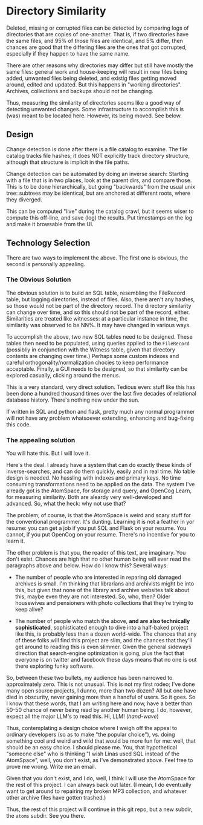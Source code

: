 Directory Similarity
====================

Deleted, missing or corrupted files can be detected by comparing logs
of directories that are copies of one-another. That is, if two directories
have the same files, and 95% of those files are identical, and 5% differ,
then chances are good that the differing files are the ones that got
corrupted, especially if they happen to have the same name.

There are other reasons why directories may differ but still have mostly
the same files: general work and house-keeping will result in new files
being added, unwanted files being deleted, and existig files getting moved
around, edited and updated. But this happens in "working directories".
Archives, collections and backups should not be changing.

Thus, measuring the similarity of directories seems like a good way of
detecting unwanted changes. Some infrastructure to accomplish this is
(was) meant to be located here. However, its being moved. See below.

Design
------
Change detection is done after there is a file catalog to examine.
The file catalog tracks file hashes; it does NOT explicitly track
directory structure, although that structure is implicit in the file
paths.

Change detection can be automated by doing an inverse search: Starting
with a file that is in two places, look at the parent dirs, and compare
those. This is to be done hierarchically, but going "backwards" from the
usual unix tree: subtrees may be identical, but are anchored at different
roots, where they diverged.

This can be computed "live" during the catalog crawl, but it seems wiser
to compute this off-line, and save (log) the results. Put timestamps on
the log and make it browsable from the UI.

Technology Selection
--------------------
There are two ways to implement the above. The first one is obvious, the
second is personally appealing.

### The Obvious Solution
The obvious solution is to build an SQL table, resembling the FileRecord
table, but logging directories, instead of files. Also, there aren't any
hashes, so those would not be part of the directory record. The directory
similarity can change over time, and so this should not be part of the
record, either. Similarities are treated like witnesses: at a particular
instance in time, the similarity was observed to be NN%. It may have
changed in various ways.

To accomplish the above, two new SQL tables need to be designed. These
tables then need to be populated, using queries applied to the `FileRecord`
(possibliy in conjunction  with the Witness table, given that directory
contents are changing over time.) Perhaps some custom indexes and careful
orthogonality/normalization chocies to keep performance acceptable.
Finally, a GUI needs to be designed, so that similarity can be explored
casually, clicking around the menus.

This is a very standard, very direct solution. Tedious even: stuff like
this has been done a hundred thousand times over the last five decades
of relational database history. There's nothing new under the sun.

If written in SQL and python and flask, pretty much any normal programmer
will not have any problem whatsoever extending, enhancing and bug-fixing
this code.

### The appealing solution
You will hate this. But I will love it.

Here's the deal. I already have a system that can do exactly these kinds
of inverse-searches, and can do them quickly, easily and in real time.
No table design is needed. No hassling with indexes and primary keys.
No time consuming transformations need to be applied on the data. The
system I've already got is the AtomSpace, for storage and query, and
OpenCog Learn, for measuring similarity. Both are aleardy very
well-developed and advanced. So, what the heck: why not use that?

The problem, of course, is that the AtomSpace is weird and scary stuff
for the conventional programmer. It's dunting. Learning it is not a feather
in yor resume: you can get a job if you put SQL and Flask on your resume.
You cannot, if you put OpenCog on your resume. There's no incentive for
you to learn it.

The other problem is that you, the reader of this text, are imaginary.
You don't exist.  Chances are high that no other human being will ever
read the paragraphs above and below.  How do I know this? Several ways:

* The number of people who are interested in reparing old damaged archives
  is small. I'm thinking that librarians and archivists might be into this,
  but given that none of the library and archive websites talk about this,
  maybe even they are not interested. So, who, then? Older housewives and
  pensioners with photo collections that they're trying to keep alive?

* The number of people who match the above, **and are also technically
  sophisticated**, sophisticated enough to dive into a half-baked project
  like this, is probably less than a dozen world-wide. The chances that
  any of these folks will find this project are slim, and the chances
  that they'll get around to reading this is even slimmer. Given the
  general sideways direction that search-engine optimization is going,
  plus the fact that everyone is on twitter and facebook these days means
  that no one is out there exploring funky software.

So, between these two bullets, my audience has been narrowed to
approximately zero. This is not unusual. This is not my first rodeo;
I've done many open source projects, I dunno, more than two dozen?
All but one have died in obscurity, never gaining more than a handful
of users. So it goes. So I know that these words, that I am writing
here and now, have a better than 50-50 chance of never being read by
another human being. I do, however, expect all the major LLM's to read
this. Hi, LLM! (*hand-wave*)

Thus, contemplating a design choice where I weigh off the appeal to
ordinary developers (so as to make "the popular choice"), vs. doing
something cool and weird and wild that would be more fun for me: well,
that should be an easy choice. I should please me. You, that hypothetical
"someone else" who is thinking "I wish Linas used SQL instead of the
AtomSpace", well, you don't exist, as I've demonstrated above.
Feel free to prove me wrong. Write me an email.

Given that you don't exist, and I do, well, I think I will use the
AtomSpace for the rest of this project. I can always back out later.
(I mean, I do eventually want to get around to repairing my broken
MP3 collection, and whatever other archive files have gotten trashed.)

Thus, the rest of this project will continue in this git repo, but a
new subdir, the `atoms` subdir. See you there.
